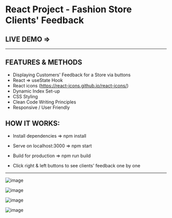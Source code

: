 # React Project - Fashion Store Clients' Feedback

## LIVE DEMO => 

<hr>

## FEATURES & METHODS
- Displaying Customers' Feedback for a Store via buttons
- React => useState Hook
- React icons (https://react-icons.github.io/react-icons/) 
- Dynamic Index Set-up
- CSS Styling
- Clean Code Writing Principles
- Responsive / User Friendly


## HOW IT WORKS:
- Install dependencies => npm install

- Serve on localhost:3000 => npm start

- Build for production => npm run build

- Click right & left buttons to see clients' feedback one by one

<hr>

![image](https://user-images.githubusercontent.com/90147636/189531183-a03d6ee9-56e3-4130-bbd1-96d1fd171768.png)

![image](https://user-images.githubusercontent.com/90147636/189531191-76e6ad03-acdf-410a-a74f-5bb601eaa8d1.png)

![image](https://user-images.githubusercontent.com/90147636/189531196-0f2039db-390b-44bc-b9d5-401c93133db6.png)

![image](https://user-images.githubusercontent.com/90147636/189531205-80a051a8-5950-4d53-80be-9969958c5c6c.png)

